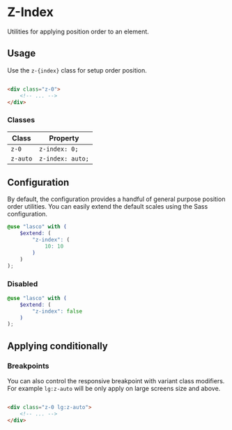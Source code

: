 # Z-Index

Utilities for applying position order to an element.

## Usage

Use the `z-{index}` class for setup order position.

```html

<div class="z-0">
    <!-- ... -->
</div>
```

### Classes

| Class    | Property         |
|----------|------------------|
| `z-0`    | `z-index: 0;`    |
| `z-auto` | `z-index: auto;` |

## Configuration

By default, the configuration provides a handful of general purpose position order utilities. You can easily extend the
default scales using the Sass configuration.

```scss
@use "lasco" with (
    $extend: (
        "z-index": (
            10: 10
        )
    )
);
```

### Disabled

```scss
@use "lasco" with (
    $extend: (
        "z-index": false
    )
);
```

## Applying conditionally

### Breakpoints

You can also control the responsive breakpoint with variant class modifiers. For example `lg:z-auto` will be only apply
on large screens size and above.

```html

<div class="z-0 lg:z-auto">
    <!-- ... -->
</div>
```
